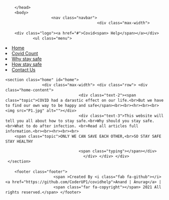 <!DOCTYPE html>
<html lang="en"> 
				<head>	
								<title>COVIDHELP</title>
	<link rel="stylesheet" href="csshome.css">	<meta charset="UTF-8"> 
	<meta name="viewport" content="width=device-width, initial-scale=1.0">
		<link rel="stylesheet" href="https://cdnjs.cloudflare.com/ajax/libs/font-awesome/5.15.2/css/all.min.css"/> 
		
		</head> 
		<body>	
						<nav class="navbar">	
											<div class="max-width">	
															
		<div class="logo"><a href="#">Covid<span> Help</span></a></div>	
				<ul class="menu">		
<li><a href="home.html" class="menu-btn">Home</a></li>		
<li><a href="meter.html"				target="_blank"		class="menu-btn">Covid Count</a></li><li><a href="staysafe.htm" class="menu-btn">Why stay safe</a></li>	
<li><a href="howstaysafe.htm" class="menu-btn">How stay safe</a></li>		
<li><a href="contactus.htm" class="menu-btn">Contact Us</a></li> 			</ul>
<div class="menu-btn">				
<i class="fas fa-bars"></i>		
	</div>		</div>	</nav>	 
	
	
	<section class="home" id="home"> 
					<div class="max-width"> <div class="row"> <div class="home-content"> 
									<div class="text-2"><span class="topic">COVID had a darastic effect on our life.<br>But we have to find our own way to be happy and safe</span><br><br><hr><br><br>
	<img src="P1.jpg" alt=""></div> 
									<div class="text-3">This website will tell you all about how to stay safe.<br>Why should you stay safe.<br>What to do after infection. <br>Read all articles full information.<br><br><hr><br><br>
		<span class="topic">ONLY WE CAN SAVE EACH OTHER,<br>SO STAY SAFE STAY HEALTHY



  </span>							
									
									<span class="typing"></span></div>
									  </div> </div> </div>
	 </section>
	
		<footer class="footer">
						 <span >Created By <i class="fab fa-github"></i> <a href="https://github.com/CoderUP1/covidhelp">Anand | Anurag</a> | 
						 <span class="far fa-copyright"></span> 2021 All rights reserved.</span> </footer>



 </body> 
						 
						 
						 
						 
						 
</html>
